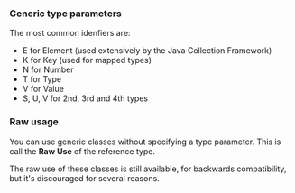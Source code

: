
### Generic type parameters ###

The most common idenfiers are:

* E for Element (used extensively by the Java Collection Framework)
* K for Key (used for mapped types)
* N for Number
* T for Type
* V for Value
* S, U, V for 2nd, 3rd and 4th types


### Raw usage ###

You can use generic classes without specifying a type parameter. 
This is call the **Raw Use** of the reference type.

The raw use of these classes is still available, for backwards compatibility,
but it's discouraged for several reasons.

